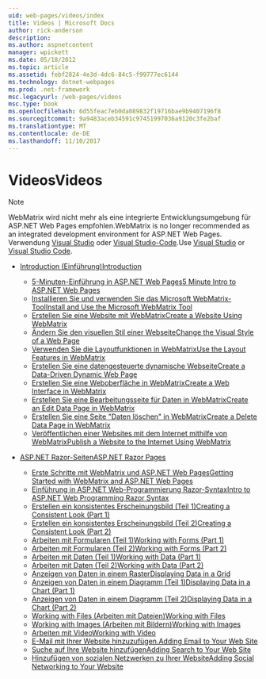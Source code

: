 ```yaml
---
uid: web-pages/videos/index
title: Videos | Microsoft Docs
author: rick-anderson
description: 
ms.author: aspnetcontent
manager: wpickett
ms.date: 05/18/2012
ms.topic: article
ms.assetid: febf2824-4e3d-4dc6-84c5-f99777ec6144
ms.technology: dotnet-webpages
ms.prod: .net-framework
msc.legacyurl: /web-pages/videos
msc.type: book
ms.openlocfilehash: 6d55feac7eb0da089832f19716bae9b9407196f8
ms.sourcegitcommit: 9a9483aceb34591c97451997036a9120c3fe2baf
ms.translationtype: MT
ms.contentlocale: de-DE
ms.lasthandoff: 11/10/2017
---
```

<a name="videos"></a><span data-ttu-id="08adc-102">Videos</span><span class="sxs-lookup"><span data-stu-id="08adc-102">Videos</span></span>
====================

> [!NOTE] 
> <span data-ttu-id="08adc-103">WebMatrix wird nicht mehr als eine integrierte Entwicklungsumgebung für ASP.NET Web Pages empfohlen.</span><span class="sxs-lookup"><span data-stu-id="08adc-103">WebMatrix is no longer recommended as an integrated development environment for ASP.NET Web Pages.</span></span> <span data-ttu-id="08adc-104">Verwendung [Visual Studio](xref:aspnet/web-pages/overview/getting-started/program-asp-net-web-pages-in-visual-studio) oder [Visual Studio-Code](https://code.visualstudio.com/).</span><span class="sxs-lookup"><span data-stu-id="08adc-104">Use [Visual Studio](xref:aspnet/web-pages/overview/getting-started/program-asp-net-web-pages-in-visual-studio) or [Visual Studio Code](https://code.visualstudio.com/).</span></span>

- [<span data-ttu-id="08adc-105">Introduction (Einführung)</span><span class="sxs-lookup"><span data-stu-id="08adc-105">Introduction</span></span>](introduction/index.md)

    - [<span data-ttu-id="08adc-106">5-Minuten-Einführung in ASP.NET Web Pages</span><span class="sxs-lookup"><span data-stu-id="08adc-106">5 Minute Intro to ASP.NET Web Pages</span></span>](introduction/5-minute-introduction-to-aspnet-web-pages.md)
    - [<span data-ttu-id="08adc-107">Installieren Sie und verwenden Sie das Microsoft WebMatrix-Tool</span><span class="sxs-lookup"><span data-stu-id="08adc-107">Install and Use the Microsoft WebMatrix Tool</span></span>](introduction/install-and-use-the-microsoft-webmatrix-tool.md)
    - [<span data-ttu-id="08adc-108">Erstellen Sie eine Website mit WebMatrix</span><span class="sxs-lookup"><span data-stu-id="08adc-108">Create a Website Using WebMatrix</span></span>](introduction/create-a-website-using-webmatrix.md)
    - [<span data-ttu-id="08adc-109">Ändern Sie den visuellen Stil einer Webseite</span><span class="sxs-lookup"><span data-stu-id="08adc-109">Change the Visual Style of a Web Page</span></span>](introduction/change-the-visual-style-of-a-web-page.md)
    - [<span data-ttu-id="08adc-110">Verwenden Sie die Layoutfunktionen in WebMatrix</span><span class="sxs-lookup"><span data-stu-id="08adc-110">Use the Layout Features in WebMatrix</span></span>](introduction/use-the-layout-features-in-webmatrix.md)
    - [<span data-ttu-id="08adc-111">Erstellen Sie eine datengesteuerte dynamische Webseite</span><span class="sxs-lookup"><span data-stu-id="08adc-111">Create a Data-Driven Dynamic Web Page</span></span>](introduction/create-a-data-driven-dynamic-web-page.md)
    - [<span data-ttu-id="08adc-112">Erstellen Sie eine Weboberfläche in WebMatrix</span><span class="sxs-lookup"><span data-stu-id="08adc-112">Create a Web Interface in WebMatrix</span></span>](introduction/create-a-web-interface-in-webmatrix.md)
    - [<span data-ttu-id="08adc-113">Erstellen Sie eine Bearbeitungsseite für Daten in WebMatrix</span><span class="sxs-lookup"><span data-stu-id="08adc-113">Create an Edit Data Page in WebMatrix</span></span>](introduction/create-an-edit-data-page-in-webmatrix.md)
    - [<span data-ttu-id="08adc-114">Erstellen Sie eine Seite "Daten löschen" in WebMatrix</span><span class="sxs-lookup"><span data-stu-id="08adc-114">Create a Delete Data Page in WebMatrix</span></span>](introduction/create-a-delete-data-page-in-webmatrix.md)
    - [<span data-ttu-id="08adc-115">Veröffentlichen einer Websites mit dem Internet mithilfe von WebMatrix</span><span class="sxs-lookup"><span data-stu-id="08adc-115">Publish a Website to the Internet Using WebMatrix</span></span>](introduction/publish-a-website-to-the-internet-using-webmatrix.md)
- [<span data-ttu-id="08adc-116">ASP.NET Razor-Seiten</span><span class="sxs-lookup"><span data-stu-id="08adc-116">ASP.NET Razor Pages</span></span>](aspnet-razor-pages/index.md)

    - [<span data-ttu-id="08adc-117">Erste Schritte mit WebMatrix und ASP.NET Web Pages</span><span class="sxs-lookup"><span data-stu-id="08adc-117">Getting Started with WebMatrix and ASP.NET Web Pages</span></span>](aspnet-razor-pages/getting-started-with-webmatrix-and-aspnet-web-pages.md)
    - [<span data-ttu-id="08adc-118">Einführung in ASP.NET Web-Programmierung Razor-Syntax</span><span class="sxs-lookup"><span data-stu-id="08adc-118">Intro to ASP.NET Web Programming Razor Syntax</span></span>](aspnet-razor-pages/introduction-to-aspnet-web-programming-using-the-razor-syntax.md)
    - [<span data-ttu-id="08adc-119">Erstellen ein konsistentes Erscheinungsbild (Teil 1)</span><span class="sxs-lookup"><span data-stu-id="08adc-119">Creating a Consistent Look (Part 1)</span></span>](aspnet-razor-pages/creating-a-consistent-look-part-1.md)
    - [<span data-ttu-id="08adc-120">Erstellen ein konsistentes Erscheinungsbild (Teil 2)</span><span class="sxs-lookup"><span data-stu-id="08adc-120">Creating a Consistent Look (Part 2)</span></span>](aspnet-razor-pages/creating-a-consistent-look-part-2.md)
    - [<span data-ttu-id="08adc-121">Arbeiten mit Formularen (Teil 1)</span><span class="sxs-lookup"><span data-stu-id="08adc-121">Working with Forms (Part 1)</span></span>](aspnet-razor-pages/working-with-forms-part-1.md)
    - [<span data-ttu-id="08adc-122">Arbeiten mit Formularen (Teil 2)</span><span class="sxs-lookup"><span data-stu-id="08adc-122">Working with Forms (Part 2)</span></span>](aspnet-razor-pages/working-with-forms-part-2.md)
    - [<span data-ttu-id="08adc-123">Arbeiten mit Daten (Teil 1)</span><span class="sxs-lookup"><span data-stu-id="08adc-123">Working with Data (Part 1)</span></span>](aspnet-razor-pages/working-with-data-part-1.md)
    - [<span data-ttu-id="08adc-124">Arbeiten mit Daten (Teil 2)</span><span class="sxs-lookup"><span data-stu-id="08adc-124">Working with Data (Part 2)</span></span>](aspnet-razor-pages/working-with-data-part-2.md)
    - [<span data-ttu-id="08adc-125">Anzeigen von Daten in einem Raster</span><span class="sxs-lookup"><span data-stu-id="08adc-125">Displaying Data in a Grid</span></span>](aspnet-razor-pages/displaying-data-in-a-grid.md)
    - [<span data-ttu-id="08adc-126">Anzeigen von Daten in einem Diagramm (Teil 1)</span><span class="sxs-lookup"><span data-stu-id="08adc-126">Displaying Data in a Chart (Part 1)</span></span>](aspnet-razor-pages/displaying-data-in-a-chart-part-1.md)
    - [<span data-ttu-id="08adc-127">Anzeigen von Daten in einem Diagramm (Teil 2)</span><span class="sxs-lookup"><span data-stu-id="08adc-127">Displaying Data in a Chart (Part 2)</span></span>](aspnet-razor-pages/displaying-data-in-a-chart-part-2.md)
    - [<span data-ttu-id="08adc-128">Working with Files (Arbeiten mit Dateien)</span><span class="sxs-lookup"><span data-stu-id="08adc-128">Working with Files</span></span>](aspnet-razor-pages/working-with-files.md)
    - [<span data-ttu-id="08adc-129">Working with Images (Arbeiten mit Bildern)</span><span class="sxs-lookup"><span data-stu-id="08adc-129">Working with Images</span></span>](aspnet-razor-pages/working-with-images.md)
    - [<span data-ttu-id="08adc-130">Arbeiten mit Video</span><span class="sxs-lookup"><span data-stu-id="08adc-130">Working with Video</span></span>](aspnet-razor-pages/working-with-video.md)
    - [<span data-ttu-id="08adc-131">E-Mail mit Ihrer Website hinzuzufügen.</span><span class="sxs-lookup"><span data-stu-id="08adc-131">Adding Email to Your Web Site</span></span>](aspnet-razor-pages/adding-email-to-your-web-site.md)
    - [<span data-ttu-id="08adc-132">Suche auf Ihre Website hinzufügen</span><span class="sxs-lookup"><span data-stu-id="08adc-132">Adding Search to Your Web Site</span></span>](aspnet-razor-pages/adding-search-to-your-web-site.md)
    - [<span data-ttu-id="08adc-133">Hinzufügen von sozialen Netzwerken zu Ihrer Website</span><span class="sxs-lookup"><span data-stu-id="08adc-133">Adding Social Networking to Your Website</span></span>](aspnet-razor-pages/adding-social-networking-to-your-website.md)
